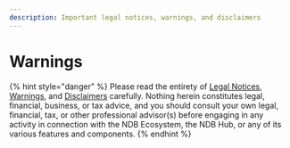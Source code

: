 ```yaml
---
description: Important legal notices, warnings, and disclaimers
---
```


# Warnings

{% hint style="danger" %}
Please read the entirety of [Legal Notices](https://app.gitbook.com/s/nScgmMWPOd6VcS1gRvS2/), [Warnings](warnings.md), and [Disclaimers](broken-reference) carefully. Nothing herein constitutes legal, financial, business, or tax advice, and you should consult your own legal, financial, tax, or other professional advisor(s) before engaging in any activity in connection with the NDB Ecosystem, the NDB Hub, or any of its various features and components.
{% endhint %}
